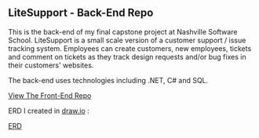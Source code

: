 ## LiteSupport - Back-End Repo

This is the back-end of my final capstone project at Nashville Software School. LiteSupport is a small scale version of a customer support / issue tracking system. Employees can create customers, new employees, tickets and comment on tickets as they track design requests and/or bug fixes in their customers' websites.

The back-end uses technologies including .NET, C# and SQL.

[View The Front-End Repo](https://github.com/craftylildev/LiteSupportFront)

ERD I created in [draw.io](http://draw.io) :

[ERD](https://github.com/craftylildev/LiteSupportBack/blob/master/img/LiteSupport.png)


